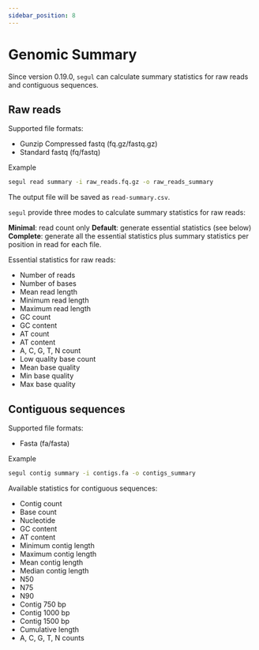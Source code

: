 ```yaml
---
sidebar_position: 8
---
```


# Genomic Summary

Since version 0.19.0, `segul` can calculate summary statistics for raw reads and contiguous sequences.

## Raw reads

Supported file formats:

- Gunzip Compressed fastq (fq.gz/fastq.gz)
- Standard fastq (fq/fastq)

Example

```Bash
segul read summary -i raw_reads.fq.gz -o raw_reads_summary
```

The output file will be saved as `read-summary.csv`.

`segul` provide three modes to calculate summary statistics for raw reads:

**Minimal**: read count only
**Default**: generate essential statistics (see below)
**Complete**: generate all the essential statistics plus summary statistics per position in read for each file.

Essential statistics for raw reads:

- Number of reads
- Number of bases
- Mean read length
- Minimum read length
- Maximum read length
- GC count
- GC content
- AT count
- AT content
- A, C, G, T, N count
- Low quality base count
- Mean base quality
- Min base quality
- Max base quality

## Contiguous sequences

Supported file formats:

- Fasta (fa/fasta)

Example

```Bash
segul contig summary -i contigs.fa -o contigs_summary
```

Available statistics for contiguous sequences:

- Contig count
- Base count
- Nucleotide
- GC content
- AT content
- Minimum contig length
- Maximum contig length
- Mean contig length
- Median contig length
- N50
- N75
- N90
- Contig 750 bp
- Contig 1000 bp
- Contig 1500 bp
- Cumulative length
- A, C, G, T, N counts
